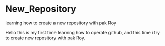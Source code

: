 # New_Repository
 learning how to create a new repository with pak Roy

Hello this is my first time learning how to operate github,
and this time i try to create new repository with pak Roy.